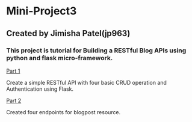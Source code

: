 # Mini-Project3

## Created by Jimisha Patel(jp963)

### This project is tutorial for Building a RESTful Blog APIs using python and flask micro-framework.

[Part 1](https://github.com/jimishapatel/Mini-Project3/tree/part1)


Create a simple RESTful API with four basic CRUD operation and Authentication using Flask.

[Part 2](https://github.com/jimishapatel/Mini-Project3/tree/part2)

Created four endpoints for blogpost resource.

